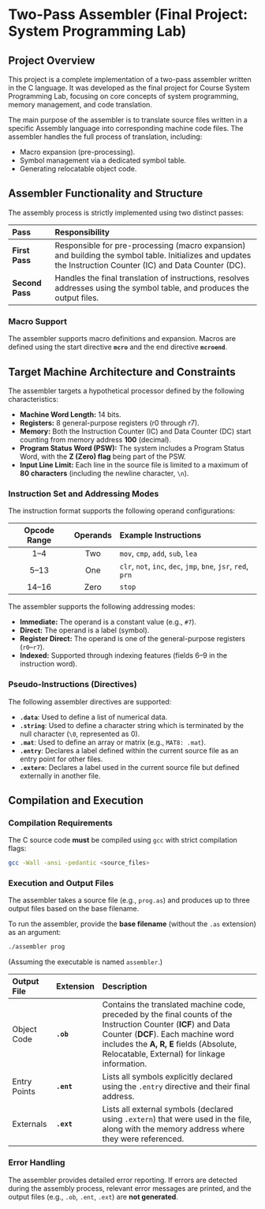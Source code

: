 # Two-Pass Assembler (Final Project: System Programming Lab)

## Project Overview

This project is a complete implementation of a two-pass assembler written in the C language. It was developed as the final project for Course System Programming Lab, focusing on core concepts of system programming, memory management, and code translation.

The main purpose of the assembler is to translate source files written in a specific Assembly language into corresponding machine code files. The assembler handles the full process of translation, including:

  * Macro expansion (pre-processing).
  * Symbol management via a dedicated symbol table.
  * Generating relocatable object code.

## Assembler Functionality and Structure

The assembly process is strictly implemented using two distinct passes:

| Pass | Responsibility |
| :--- | :--- |
| **First Pass** | Responsible for pre-processing (macro expansion) and building the symbol table. Initializes and updates the Instruction Counter (IC) and Data Counter (DC). |
| **Second Pass** | Handles the final translation of instructions, resolves addresses using the symbol table, and produces the output files. |

### Macro Support

The assembler supports macro definitions and expansion. Macros are defined using the start directive **`mcro`** and the end directive **`mcroend`**.

## Target Machine Architecture and Constraints

The assembler targets a hypothetical processor defined by the following characteristics:

  * **Machine Word Length:** 14 bits.
  * **Registers:** 8 general-purpose registers (r0 through r7).
  * **Memory:** Both the Instruction Counter (IC) and Data Counter (DC) start counting from memory address **100** (decimal).
  * **Program Status Word (PSW):** The system includes a Program Status Word, with the **Z (Zero) flag** being part of the PSW.
  * **Input Line Limit:** Each line in the source file is limited to a maximum of **80 characters** (including the newline character, `\n`).

### Instruction Set and Addressing Modes

The instruction format supports the following operand configurations:

| Opcode Range | Operands | Example Instructions |
| :---: | :---: | :--- |
| 1–4 | Two | `mov`, `cmp`, `add`, `sub`, `lea` |
| 5–13 | One | `clr`, `not`, `inc`, `dec`, `jmp`, `bne`, `jsr`, `red`, `prn` |
| 14–16 | Zero | `stop` |

The assembler supports the following addressing modes:

  * **Immediate:** The operand is a constant value (e.g., `#7`).
  * **Direct:** The operand is a label (symbol).
  * **Register Direct:** The operand is one of the general-purpose registers (`r0`–`r7`).
  * **Indexed:** Supported through indexing features (fields 6–9 in the instruction word).

### Pseudo-Instructions (Directives)

The following assembler directives are supported:

  * **`.data`**: Used to define a list of numerical data.
  * **`.string`**: Used to define a character string which is terminated by the null character (`\0`, represented as 0).
  * **`.mat`**: Used to define an array or matrix (e.g., `MAT8: .mat`).
  * **`.entry`**: Declares a label defined within the current source file as an entry point for other files.
  * **`.extern`**: Declares a label used in the current source file but defined externally in another file.

## Compilation and Execution

### Compilation Requirements

The C source code **must** be compiled using `gcc` with strict compilation flags:

```bash
gcc -Wall -ansi -pedantic <source_files>
```

### Execution and Output Files

The assembler takes a source file (e.g., `prog.as`) and produces up to three output files based on the base filename.

To run the assembler, provide the **base filename** (without the `.as` extension) as an argument:

```bash
./assembler prog
```

(Assuming the executable is named `assembler`.)

| Output File | Extension | Description |
| :--- | :--- | :--- |
| Object Code | **`.ob`** | Contains the translated machine code, preceded by the final counts of the Instruction Counter (**ICF**) and Data Counter (**DCF**). Each machine word includes the **A, R, E** fields (Absolute, Relocatable, External) for linkage information. |
| Entry Points | **`.ent`** | Lists all symbols explicitly declared using the `.entry` directive and their final address. |
| Externals | **`.ext`** | Lists all external symbols (declared using `.extern`) that were used in the file, along with the memory address where they were referenced. |

### Error Handling

The assembler provides detailed error reporting. If errors are detected during the assembly process, relevant error messages are printed, and the output files (e.g., `.ob`, `.ent`, `.ext`) are **not generated**.